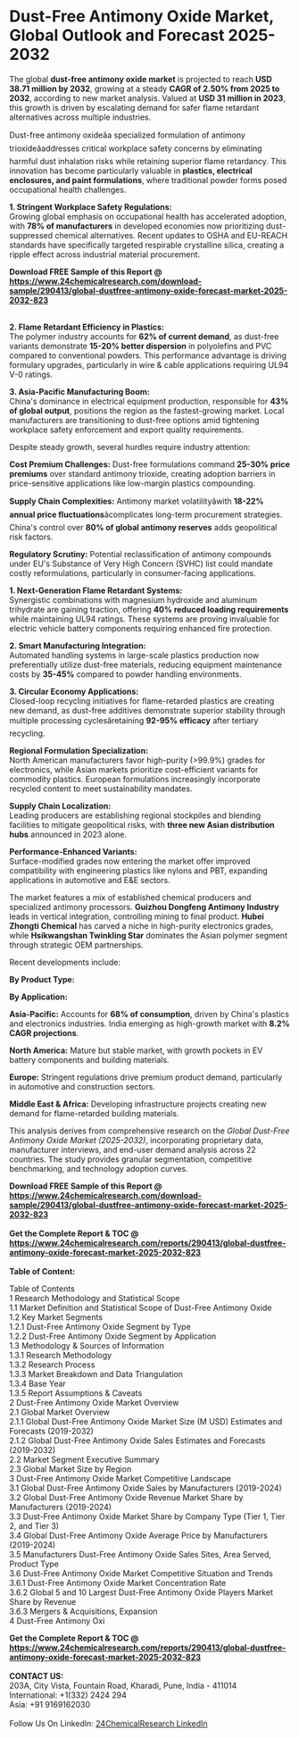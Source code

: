 <h1>Dust-Free Antimony Oxide Market, Global Outlook and Forecast 2025-2032</h1><p>The global <strong>dust-free antimony oxide market</strong> is projected to reach <strong>USD 38.71 million by 2032</strong>, growing at a steady <strong>CAGR of 2.50% from 2025 to 2032</strong>, according to new market analysis. Valued at <strong>USD 31 million in 2023</strong>, this growth is driven by escalating demand for safer flame retardant alternatives across multiple industries.</p><p>Dust-free antimony oxideâa specialized formulation of antimony trioxideâaddresses critical workplace safety concerns by eliminating harmful dust inhalation risks while retaining superior flame retardancy. This innovation has become particularly valuable in <strong>plastics, electrical enclosures, and paint formulations</strong>, where traditional powder forms posed occupational health challenges.</p><p><strong>1. Stringent Workplace Safety Regulations:</strong><br>
Growing global emphasis on occupational health has accelerated adoption, with <strong>78% of manufacturers</strong> in developed economies now prioritizing dust-suppressed chemical alternatives. Recent updates to OSHA and EU-REACH standards have specifically targeted respirable crystalline silica, creating a ripple effect across industrial material procurement.</p><div><b>Download FREE Sample of this Report @ 
            <a href="https://www.24chemicalresearch.com/download-sample/290413/global-dustfree-antimony-oxide-forecast-market-2025-2032-823">
            https://www.24chemicalresearch.com/download-sample/290413/global-dustfree-antimony-oxide-forecast-market-2025-2032-823</a></b></div><br><p><strong>2. Flame Retardant Efficiency in Plastics:</strong><br>
The polymer industry accounts for <strong>62% of current demand</strong>, as dust-free variants demonstrate <strong>15-20% better dispersion</strong> in polyolefins and PVC compared to conventional powders. This performance advantage is driving formulary upgrades, particularly in wire &amp; cable applications requiring UL94 V-0 ratings.</p><p><strong>3. Asia-Pacific Manufacturing Boom:</strong><br>
China's dominance in electrical equipment production, responsible for <strong>43% of global output</strong>, positions the region as the fastest-growing market. Local manufacturers are transitioning to dust-free options amid tightening workplace safety enforcement and export quality requirements.</p><p>Despite steady growth, several hurdles require industry attention:</p><p><strong>Cost Premium Challenges:</strong> Dust-free formulations command <strong>25-30% price premiums</strong> over standard antimony trioxide, creating adoption barriers in price-sensitive applications like low-margin plastics compounding.</p><p><strong>Supply Chain Complexities:</strong> Antimony market volatilityâwith <strong>18-22% annual price fluctuations</strong>âcomplicates long-term procurement strategies. China's control over <strong>80% of global antimony reserves</strong> adds geopolitical risk factors.</p><p><strong>Regulatory Scrutiny:</strong> Potential reclassification of antimony compounds under EU's Substance of Very High Concern (SVHC) list could mandate costly reformulations, particularly in consumer-facing applications.</p><p><strong>1. Next-Generation Flame Retardant Systems:</strong><br>
Synergistic combinations with magnesium hydroxide and aluminum trihydrate are gaining traction, offering <strong>40% reduced loading requirements</strong> while maintaining UL94 ratings. These systems are proving invaluable for electric vehicle battery components requiring enhanced fire protection.</p><p><strong>2. Smart Manufacturing Integration:</strong><br>
Automated handling systems in large-scale plastics production now preferentially utilize dust-free materials, reducing equipment maintenance costs by <strong>35-45%</strong> compared to powder handling environments.</p><p><strong>3. Circular Economy Applications:</strong><br>
Closed-loop recycling initiatives for flame-retarded plastics are creating new demand, as dust-free additives demonstrate superior stability through multiple processing cyclesâretaining <strong>92-95% efficacy</strong> after tertiary recycling.</p><p><strong>Regional Formulation Specialization:</strong><br>
    North American manufacturers favor high-purity (&gt;99.9%) grades for electronics, while Asian markets prioritize cost-efficient variants for commodity plastics. European formulations increasingly incorporate recycled content to meet sustainability mandates.</p><p><strong>Supply Chain Localization:</strong><br>
    Leading producers are establishing regional stockpiles and blending facilities to mitigate geopolitical risks, with <strong>three new Asian distribution hubs</strong> announced in 2023 alone.</p><p><strong>Performance-Enhanced Variants:</strong><br>
    Surface-modified grades now entering the market offer improved compatibility with engineering plastics like nylons and PBT, expanding applications in automotive and E&amp;E sectors.</p><p>The market features a mix of established chemical producers and specialized antimony processors. <strong>Guizhou Dongfeng Antimony Industry</strong> leads in vertical integration, controlling mining to final product. <strong>Hubei Zhongti Chemical</strong> has carved a niche in high-purity electronics grades, while <strong>Hsikwangshan Twinkling Star</strong> dominates the Asian polymer segment through strategic OEM partnerships.</p><p>Recent developments include:</p><p><strong>By Product Type:</strong></p><p><strong>By Application:</strong></p><p><strong>Asia-Pacific:</strong> Accounts for <strong>68% of consumption</strong>, driven by China's plastics and electronics industries. India emerging as high-growth market with <strong>8.2% CAGR projections</strong>.</p><p><strong>North America:</strong> Mature but stable market, with growth pockets in EV battery components and building materials.</p><p><strong>Europe:</strong> Stringent regulations drive premium product demand, particularly in automotive and construction sectors.</p><p><strong>Middle East &amp; Africa:</strong> Developing infrastructure projects creating new demand for flame-retarded building materials.</p><p>This analysis derives from comprehensive research on the <em>Global Dust-Free Antimony Oxide Market (2025-2032)</em>, incorporating proprietary data, manufacturer interviews, and end-user demand analysis across 22 countries. The study provides granular segmentation, competitive benchmarking, and technology adoption curves.</p><div><b>Download FREE Sample of this Report @ 
            <a href="https://www.24chemicalresearch.com/download-sample/290413/global-dustfree-antimony-oxide-forecast-market-2025-2032-823">
            https://www.24chemicalresearch.com/download-sample/290413/global-dustfree-antimony-oxide-forecast-market-2025-2032-823</a></b></div><br><div><b>Get the Complete Report & TOC @ 
            <a href="https://www.24chemicalresearch.com/reports/290413/global-dustfree-antimony-oxide-forecast-market-2025-2032-823">
            https://www.24chemicalresearch.com/reports/290413/global-dustfree-antimony-oxide-forecast-market-2025-2032-823</a></b></div><br>
            <b>Table of Content:</b><p>Table of Contents<br />
1 Research Methodology and Statistical Scope<br />
1.1 Market Definition and Statistical Scope of Dust-Free Antimony Oxide<br />
1.2 Key Market Segments<br />
1.2.1 Dust-Free Antimony Oxide Segment by Type<br />
1.2.2 Dust-Free Antimony Oxide Segment by Application<br />
1.3 Methodology & Sources of Information<br />
1.3.1 Research Methodology<br />
1.3.2 Research Process<br />
1.3.3 Market Breakdown and Data Triangulation<br />
1.3.4 Base Year<br />
1.3.5 Report Assumptions & Caveats<br />
2 Dust-Free Antimony Oxide Market Overview<br />
2.1 Global Market Overview<br />
2.1.1 Global Dust-Free Antimony Oxide Market Size (M USD) Estimates and Forecasts (2019-2032)<br />
2.1.2 Global Dust-Free Antimony Oxide Sales Estimates and Forecasts (2019-2032)<br />
2.2 Market Segment Executive Summary<br />
2.3 Global Market Size by Region<br />
3 Dust-Free Antimony Oxide Market Competitive Landscape<br />
3.1 Global Dust-Free Antimony Oxide Sales by Manufacturers (2019-2024)<br />
3.2 Global Dust-Free Antimony Oxide Revenue Market Share by Manufacturers (2019-2024)<br />
3.3 Dust-Free Antimony Oxide Market Share by Company Type (Tier 1, Tier 2, and Tier 3)<br />
3.4 Global Dust-Free Antimony Oxide Average Price by Manufacturers (2019-2024)<br />
3.5 Manufacturers Dust-Free Antimony Oxide Sales Sites, Area Served, Product Type<br />
3.6 Dust-Free Antimony Oxide Market Competitive Situation and Trends<br />
3.6.1 Dust-Free Antimony Oxide Market Concentration Rate<br />
3.6.2 Global 5 and 10 Largest Dust-Free Antimony Oxide Players Market Share by Revenue<br />
3.6.3 Mergers & Acquisitions, Expansion<br />
4 Dust-Free Antimony Oxi</p><div><b>Get the Complete Report & TOC @ 
            <a href="https://www.24chemicalresearch.com/reports/290413/global-dustfree-antimony-oxide-forecast-market-2025-2032-823">
            https://www.24chemicalresearch.com/reports/290413/global-dustfree-antimony-oxide-forecast-market-2025-2032-823</a></b></div><br><b>CONTACT US:</b><br>
            203A, City Vista, Fountain Road, Kharadi, Pune, India - 411014<br>
            International: +1(332) 2424 294<br>
            Asia: +91 9169162030 <br><br>
            Follow Us On LinkedIn: <a href="https://www.linkedin.com/company/24chemicalresearch/">24ChemicalResearch LinkedIn</a>
